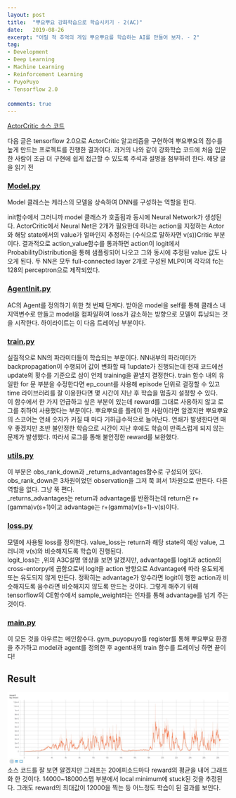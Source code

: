 ```yaml
---
layout: post
title:  "뿌요뿌요 강화학습으로 학습시키기 - 2(AC)"
date:   2019-08-26
excerpt: "어릴 적 추억의 게임 뿌요뿌요를 학습하는 AI를 만들어 보자. - 2"
tag:
- Development
- Deep Learning
- Machine Learning
- Reinforcement Learning
- PuyoPuyo
- Tensorflow 2.0

comments: true
---
```


[ActorCritic 소스 코드](https://github.com/queez0405/puyopuyoRL/blob/master/ActorCriticpuyo.py)

다음 글은 tensorflow 2.0으로 ActorCritic 알고리즘을 구현하여 뿌요뿌요의 점수를 높게 만드는 프로젝트를 진행한 결과이다. 과거의 나와 같이 강화학습 코드에 처음 입문한 사람이 조금 더 구현에 쉽게 접근할 수 있도록 주석과 설명을 첨부하려 한다.
해당 글을 읽기 전 
<script src="https://gist.github.com/queez0405/d6c10c0148bd63f1d09a4ca2223fc4c8.js"></script>

### [Model.py](https://gist.github.com/queez0405/d6c10c0148bd63f1d09a4ca2223fc4c8#file-model-py)
Model 클래스는 케라스의 모델을 상속하여 DNN를 구성하는 역할을 한다.  
  
init함수에서 그러니까 model 클래스가 호출됨과 동시에 Neural Network가 생성된다. ActorCritic에서 Neural Net은 2개가 필요한데 하나는 action을 지정하는 Actor와 해당 state에서의 value가 얼마인지 추정하는 (수식으로 말하자면 v(s))Critic 부분이다. 결과적으로 action_value함수를 통과하면 action이 logit에서 ProbabilityDistribution을 통해 샘플링되어 나오고 그와 동시에 추정된 value 값도 나오게 된다. 두 NN은 모두 full-connected layer 2개로 구성된 MLP이며 각각의 fc는 128의 perceptron으로 제작되었다.

### [AgentInit.py](https://gist.github.com/queez0405/d6c10c0148bd63f1d09a4ca2223fc4c8#file-agentinit-py)
AC의 Agent를 정의하기 위한 첫 번째 단계다. 받아온 model을 self를 통해 클래스 내 지역변수로 만들고 model을 컴파일하여 loss가 감소하는 방향으로 모델이 튜닝되는 것을 시작한다. 하이라이트는 이 다음 트레이닝 부분이다.

### [train.py](https://gist.github.com/queez0405/d6c10c0148bd63f1d09a4ca2223fc4c8#file-train-py)
실질적으로 NN의 파라미터들이 학습되는 부분이다. NN내부의 파라미터가 backpropagation이 수행되어 값이 변화할 때 1update가 진행되는데 현재 코드에선 update의 횟수를 기준으로 삼이 언제 training을 끝낼지 결정한다. train 함수 내의 유일한 for 문 부분을 수정한다면 ep_count를 사용해 episode 단위로 결정할 수 있고 time 라이브러리를 잘 이용한다면 몇 시간이 지난 후 학습을 멈출지 설정할 수 있다.  
이 함수에서 한 가지 언급하고 싶은 부분이 있는데 reward를 그대로 사용하지 않고 로그를 취하여 사용했다는 부분이다. 뿌요뿌요를 플레이 한 사람이라면 알겠지만 뿌요뿌요의 스코어는 연쇄 숫자가 커질 때 마다 기하급수적으로 늘어난다. 연쇄가 발생한다면 매우 좋겠지만 초반 불안정한 학습으로 시간이 지난 후에도 학습이 만족스럽게 되지 않는 문제가 발생했다. 따라서 로그를 통해 불안정한 reward를 보완했다.

### [utils.py](https://gist.github.com/queez0405/d6c10c0148bd63f1d09a4ca2223fc4c8#file-utils-py)
이 부분은 obs_rank_down과 _returns_advantages함수로 구성되어 있다. obs_rank_down은 3차원이었던 observation을 그저 쭉 펴서 1차원으로 만든다. 다른 역할을 없다. 그냥 쭉 편다.  
_returns_advantages는 return과 advantage를 반환하는데 return은 r+(gamma)v(s+1)이고 advantage는 r+(gamma)v(s+1)-v(s)이다.

### [loss.py](https://gist.github.com/queez0405/d6c10c0148bd63f1d09a4ca2223fc4c8#file-loss-py)
모델에 사용될 loss를 정의한다. value_loss는 return과 해당 state의 예상 value, 그러니까 v(s)와 비슷해지도록 학습이 진행된다.  
logit_loss는 ,위의 A3C설명 영상을 보면 알겠지만, advantage를 logit과 action의 cross-entorpy에 곱함으로써 logit을 action 방향으로 Advantage에 따라 유도되게 또는 유도되지 않게 만든다. 정확히는 advantage가 양수라면 logit이 행한 action과 비슷해지도록 음수라면 비슷해지지 않도록 만드는 것이다. 그렇게 해주기 위해 tensorflow의 CE함수에서 sample_weight라는 인자를 통해 advantage를 넘겨 주는 것이다.

### [main.py](https://gist.github.com/queez0405/d6c10c0148bd63f1d09a4ca2223fc4c8#file-main-py)
이 모든 것을 아우르는 메인함수다. gym_puyopuyo를 register를 통해 뿌요뿌요 환경을 추가하고 model과 agent를 정의한 후 agent내의 train 함수를 트레이닝 하면 끝이다!

## Result
![ACResult](https://raw.githubusercontent.com/queez0405/queez0405.github.io/master/_posts/puyopuyo/ACResult.JPG)
소스 코드를 잘 보면 알겠지만 그래프는 20에피소드마다 reward의 평균을 내어 그래프화 한 것이다. 14000~18000스텝 부분에서 local minimum에 stuck된 것을 추정된다. 그래도 reward의 최대값이 12000을 찍는 등 어느정도 학습이 된 결과를 보인다.